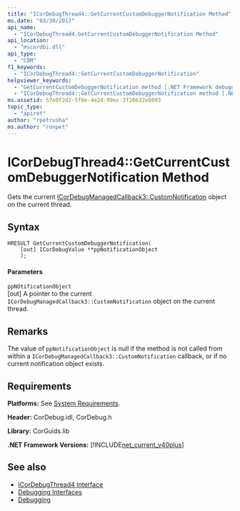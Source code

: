 ```yaml
---
title: "ICorDebugThread4::GetCurrentCustomDebuggerNotification Method"
ms.date: "03/30/2017"
api_name: 
  - "ICorDebugThread4.GetCurrentCustomDebuggerNotification Method"
api_location: 
  - "mscordbi.dll"
api_type: 
  - "COM"
f1_keywords: 
  - "ICorDebugThread4::GetCurrentCustomDebuggerNotification"
helpviewer_keywords: 
  - "GetCurrentCustomDebuggerNotification method [.NET Framework debugging]"
  - "ICorDebugThread4::GetCurrentCustomDebuggerNotification method [.NET Framework debugging]"
ms.assetid: 57e0f2d2-5f0e-4e2d-99ec-3f26632eb693
topic_type: 
  - "apiref"
author: "rpetrusha"
ms.author: "ronpet"
---
```

# ICorDebugThread4::GetCurrentCustomDebuggerNotification Method
Gets the current [ICorDebugManagedCallback3::CustomNotification](../../../../docs/framework/unmanaged-api/debugging/icordebugmanagedcallback3-customnotification-method.md) object on the current thread.  
  
## Syntax  
  
```  
HRESULT GetCurrentCustomDebuggerNotification(  
    [out] ICorDebugValue **ppNotificationObject  
    );  
```  
  
#### Parameters  
 `ppNOtificationObject`  
 [out] A pointer to the current `ICorDebugManagedCallback3::CustomNotification` object on the current thread.  
  
## Remarks  
 The value of `ppNotificationObject` is null if the method is not called from within a `ICorDebugManagedCallback3::CustomNotification` callback, or if no current notification object exists.  
  
## Requirements  
 **Platforms:** See [System Requirements](../../../../docs/framework/get-started/system-requirements.md).  
  
 **Header:** CorDebug.idl, CorDebug.h  
  
 **Library:** CorGuids.lib  
  
 **.NET Framework Versions:** [!INCLUDE[net_current_v40plus](../../../../includes/net-current-v40plus-md.md)]  
  
## See also
- [ICorDebugThread4 Interface](../../../../docs/framework/unmanaged-api/debugging/icordebugthread4-interface.md)
- [Debugging Interfaces](../../../../docs/framework/unmanaged-api/debugging/debugging-interfaces.md)
- [Debugging](../../../../docs/framework/unmanaged-api/debugging/index.md)
